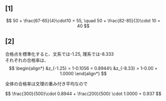 ## [1]

$$
50 + \frac{67-65}{4}\cdot10 = 55, \quad 50 + \frac{82-85}{3}\cdot 10 = 40
$$

## [2]
合格点を標準化すると、文系では-1.25, 理系では-8.333  
それぞれの合格率は、
$$
\begin{align*}
&z_{-1.25} = 1-0.1056 = 0.8944\\
&z_{-8.33} = 1-0.00 = 1.0000
\end{align*}
$$

全体の合格率は文理の重み付き平均なので

$$
\frac{300}{500}\cdot 0.8944 + \frac{200}{500} \cdot 1.0000 = 0.937
$$
